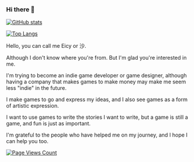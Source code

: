 ### Hi there 👋
[![GitHub stats](https://github-readme-stats-cneicy.vercel.app/api?username=cneicy&show_icons=true&theme=tokyonight)](https://github.com/cneicy/github-readme-stats)

[![Top Langs](https://github-readme-stats-cneicy.vercel.app/api/top-langs/?username=cneicy&layout=compact&theme=blueberry&hide=html&card_width=445)](https://github.com/cneicy/github-readme-stats)

Hello, you can call me Eicy or 沙.

Although I don't know where you're from. But I'm glad you're interested in me.

I'm trying to become an indie game developer or game designer, although having a company that makes games to make money may make me seem less "indie" in the future.

I make games to go and express my ideas, and I also see games as a form of artistic expression.

I want to use games to write the stories I want to write, but a game is still a game, and fun is just as important.

I'm grateful to the people who have helped me on my journey, and I hope I can help you too.


[![Page Views Count](https://badges.toozhao.com/badges/01GMEV5DFNT4YVXEXA5G6W998P/green.svg)](https://badges.toozhao.com/stats/01GMEV5DFNT4YVXEXA5G6W998P "Get your own page views count badge on badges.toozhao.com")
